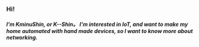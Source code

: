 ### Hi!
##### I'm KminuShin, or K--Shin。 I'm interested in IoT, and want to make my home automated with hand made devices, so I want to know more about networking.
<!--
**KminuShin/KminuShin** is a ✨ _special_ ✨ repository because its `README.md` (this file) appears on your GitHub profile.

Here are some ideas to get you started:

- 🔭 I’m currently working on ...
- 🌱 I’m currently learning ...
- 👯 I’m looking to collaborate on ...
- 🤔 I’m looking for help with ...
- 💬 Ask me about ...
- 📫 How to reach me: walk
- 😄 Pronouns: ...
- ⚡ Fun fact: ...
-->
